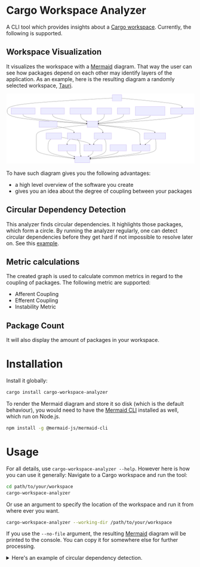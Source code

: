 # Cargo Workspace Analyzer

A CLI tool which provides insights about
a [Cargo workspace](https://doc.rust-lang.org/book/ch14-03-cargo-workspaces.html). Currently, the following is
supported.

## Workspace Visualization

It visualizes the workspace with a [Mermaid](https://mermaid.js.org/) diagram. That way the user can see how packages
depend on each other may identify layers of the application. As an example, here is the resulting diagram a randomly
selected workspace, [Tauri](https://github.com/tauri-apps/tauri).

<img src="examples/tauri.svg" alt="example diagram of packages within a workspace">

To have such diagram gives you the following advantages:

- a high level overview of the software you create
- gives you an idea about the degree of coupling between your packages

## Circular Dependency Detection

This analyzer finds circular dependencies. It highlights those packages, which form a circle. By running the analyzer
regularly, one can detect circular dependencies before they get hard if not impossible to resolve later on. See
this [example](https://www.mermaidchart.com/raw/35c87214-1aea-46a9-b633-8fd3bd4f90ad?theme=light&version=v0.1&format=svg).

## Metric calculations

The created graph is used to calculate common metrics in regard to the coupling of packages.
The following metric are supported:

- Afferent Coupling
- Efferent Coupling
- Instability Metric

## Package Count

It will also display the amount of packages in your workspace.

# Installation

Install it globally:

 ```sh
 cargo install cargo-workspace-analyzer
 ```

To render the Mermaid diagram and store it so disk (which is the default behaviour), you would need to have
the [Mermaid CLI](https://github.com/mermaid-js/mermaid-cli) installed as well, which run on Node.js.

```sh
npm install -g @mermaid-js/mermaid-cli
 ```

# Usage

For all details, use `cargo-workspace-analyzer --help`. However here is how you can use it generally:
Navigate to a Cargo workspace and run the tool:

 ```sh
 cd path/to/your/workspace
 cargo-workspace-analyzer
 ```

Or use an argument to specify the location of the workspace and run it from where ever you want.

 ```sh
 cargo-workspace-analyzer --working-dir /path/to/your/workspace
 ```

If you use the `--no-file` argument, the resulting [Mermaid](https://mermaid.js.org/) diagram will be printed to the
console. You can copy it for somewhere else for further processing.

<details>
<summary>Here's an example of circular dependency detection.</summary>

```
graph TD
    service-1 --> db-connector
    API --> service-2
    API --> service-1
    service-2 --> db-connector
```

</details>


